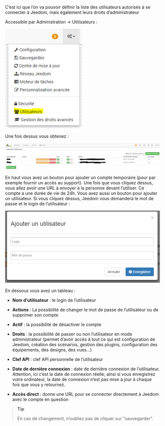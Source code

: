 C’est ici que l’on va pouvoir définir la liste des utilisateurs autorisés à se connecter à Jeedom, mais également leurs droits d’administrateur

Accessible par Administration → Utilisateurs :

![](../images/user.png)

Une fois dessus vous obtenez :

![](../images/user2.png)

En haut vous avez un bouton pour ajouter un compte temporaire (pour par exemple fournir un accès au support). Une fois que vous cliquez dessus, vous allez avoir une URL à envoyer à la personne devant l’utiliser. Ce compte a une durée de vie de 24h. Vous avez aussi un bouton pour ajouter un utilisateur. Si vous cliquez dessus, Jeedom vous demandera le mot de passe et le login de l’utilisateur :

![](../images/user3.png)

En dessous vous avez un tableau :

-   **Nom d’utilisateur** : le login de l’utilisateur

-   **Actions** : La possibilité de changer le mot de passe de l’utilisateur ou de supprimer son compte

-   **Actif** : la possibilité de désactiver le compte

-   **Droits** : la possibilité de passer ou non l’utilisateur en mode administrateur (permet d’avoir accès à tout ce qui est configuration de Jeedom, création des scénarios, gestion des plugins, configuration des équipements, des designs, des vues…)

-   **Clef API** : clef API personnelle de l’utilisateur

-   **Date de dernière connexion** : date de dernière connexion de l’utilisateur. Attention, ici c’est la date de connexion réelle; ainsi si vous enregistrez votre ordinateur, la date de connexion n’est pas mise à jour à chaque fois que vous y retournez.

-   **Accès direct** : donne une URL pour se connecter directement à Jeedom avec le compte en question

> **Tip**
>
> En cas de changement, n’oubliez pas de cliquer sur "sauvegarder".

